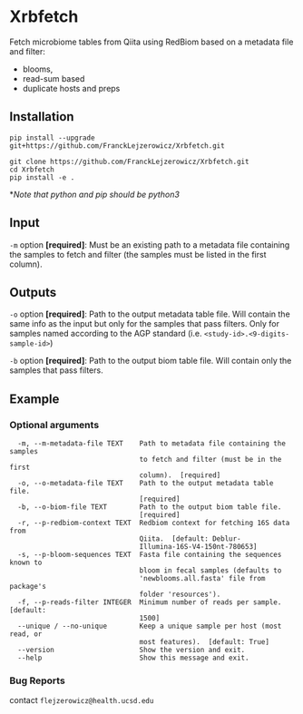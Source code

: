 # Xrbfetch

Fetch microbiome tables from Qiita using RedBiom based on a metadata file and filter:
- blooms,
- read-sum based
- duplicate hosts and preps

## Installation

```
pip install --upgrade git+https://github.com/FranckLejzerowicz/Xrbfetch.git
```

```
git clone https://github.com/FranckLejzerowicz/Xrbfetch.git
cd Xrbfetch
pip install -e .
```

*_Note that python and pip should be python3_

## Input

`-m` option **[required]**: Must be an existing path to a metadata file containing the samples 
to fetch and filter (the samples must be listed in the first column). 

## Outputs

`-o` option **[required]**: Path to the output metadata table file. 
Will contain the same info as the input but only for the samples that pass filters. 
Only for samples named according to the AGP standard (i.e. `<study-id>.<9-digits-sample-id>`)

`-b` option **[required]**: Path to the output biom table file. Will contain only the samples that pass filters. 

## Example



### Optional arguments

``` 
  -m, --m-metadata-file TEXT    Path to metadata file containing the samples
                                to fetch and filter (must be in the first
                                column).  [required]
  -o, --o-metadata-file TEXT    Path to the output metadata table file.
                                [required]
  -b, --o-biom-file TEXT        Path to the output biom table file.
                                [required]
  -r, --p-redbiom-context TEXT  Redbiom context for fetching 16S data from
                                Qiita.  [default: Deblur-
                                Illumina-16S-V4-150nt-780653]
  -s, --p-bloom-sequences TEXT  Fasta file containing the sequences known to
                                bloom in fecal samples (defaults to
                                'newblooms.all.fasta' file from package's
                                folder 'resources').
  -f, --p-reads-filter INTEGER  Minimum number of reads per sample.  [default:
                                1500]
  --unique / --no-unique        Keep a unique sample per host (most read, or
                                most features).  [default: True]
  --version                     Show the version and exit.
  --help                        Show this message and exit.
```



### Bug Reports

contact `flejzerowicz@health.ucsd.edu`